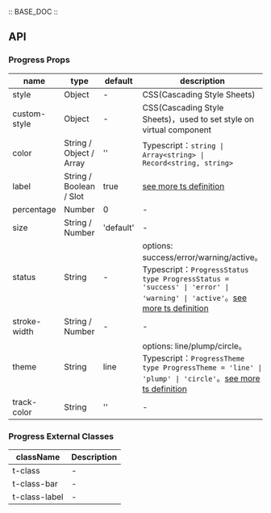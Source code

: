 :: BASE_DOC ::

## API


### Progress Props

name | type | default | description | required
-- | -- | -- | -- | --
style | Object | - | CSS(Cascading Style Sheets) | N
custom-style | Object | - | CSS(Cascading Style Sheets)，used to set style on virtual component | N
color | String / Object / Array | '' | Typescript：`string \| Array<string> \| Record<string, string>` | N
label | String / Boolean / Slot | true | [see more ts definition](https://github.com/Tencent/tdesign-miniprogram/blob/develop/packages/components/common/common.ts) | N
percentage | Number | 0 | \- | N
size | String / Number | 'default' | \- | N
status | String | - | options: success/error/warning/active。Typescript：`ProgressStatus` `type ProgressStatus = 'success' \| 'error' \| 'warning' \| 'active'`。[see more ts definition](https://github.com/Tencent/tdesign-miniprogram/tree/develop/packages/components/progress/type.ts) | N
stroke-width | String / Number | - | \- | N
theme | String | line | options: line/plump/circle。Typescript：`ProgressTheme` `type ProgressTheme = 'line' \| 'plump' \| 'circle'`。[see more ts definition](https://github.com/Tencent/tdesign-miniprogram/tree/develop/packages/components/progress/type.ts) | N
track-color | String | '' | \- | N

### Progress External Classes

className | Description
-- | --
t-class | \-
t-class-bar | \-
t-class-label | \-
